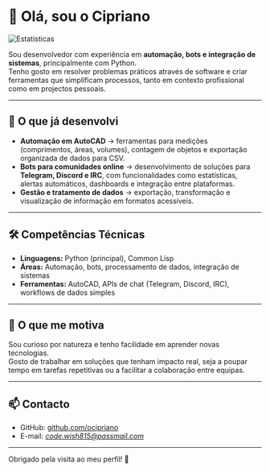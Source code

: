 # 👋 Olá, sou o Cipriano

![Estatisticas](https://github-readme-stats.vercel.app/api/top-langs/?username=ocipriano&stats_format=bytes&theme=vue-dark&layout=compact)

Sou desenvolvedor com experiência em **automação, bots e integração de sistemas**, principalmente com Python.  
Tenho gosto em resolver problemas práticos através de software e criar ferramentas que simplificam processos, tanto em contexto profissional como em projectos pessoais.

---

## 💼 O que já desenvolvi

- **Automação em AutoCAD** → ferramentas para medições (comprimentos, áreas, volumes), contagem de objetos e exportação organizada de dados para CSV.  
- **Bots para comunidades online** → desenvolvimento de soluções para **Telegram, Discord e IRC**, com funcionalidades como estatísticas, alertas automáticos, dashboards e integração entre plataformas.  
- **Gestão e tratamento de dados** → exportação, transformação e visualização de informação em formatos acessíveis.  

---

## 🛠️ Competências Técnicas

- **Linguagens:** Python (principal), Common Lisp  
- **Áreas:** Automação, bots, processamento de dados, integração de sistemas  
- **Ferramentas:** AutoCAD, APIs de chat (Telegram, Discord, IRC), workflows de dados simples

---

## 🌱 O que me motiva

Sou curioso por natureza e tenho facilidade em aprender novas tecnologias.  
Gosto de trabalhar em soluções que tenham impacto real, seja a poupar tempo em tarefas repetitivas ou a facilitar a colaboração entre equipas.  

---

## 📫 Contacto

- GitHub: [github.com/ocipriano](https://github.com/ocipriano)  
- E-mail: *code.wish815@passmail.com*    

---

Obrigado pela visita ao meu perfil! 🚀
